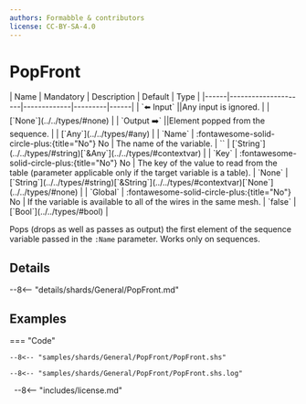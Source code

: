 ```yaml
---
authors: Formabble & contributors
license: CC-BY-SA-4.0
---
```



# PopFront

<div class="sh-parameters" markdown="1">
| Name | Mandatory | Description | Default | Type |
|------|---------------------|-------------|---------|------|
| `⬅️ Input` ||Any input is ignored. | | [`None`](../../types/#none) |
| `Output ➡️` ||Element popped from the sequence. | | [`Any`](../../types/#any) |
| `Name` | :fontawesome-solid-circle-plus:{title="No"} No  | The name of the variable. | `` | [`String`](../../types/#string)[`&Any`](../../types/#contextvar) |
| `Key` | :fontawesome-solid-circle-plus:{title="No"} No  | The key of the value to read from the table (parameter applicable only if the target variable is a table). | `None` | [`String`](../../types/#string)[`&String`](../../types/#contextvar)[`None`](../../types/#none) |
| `Global` | :fontawesome-solid-circle-plus:{title="No"} No  | If the variable is available to all of the wires in the same mesh. | `false` | [`Bool`](../../types/#bool) |

</div>

Pops (drops as well as passes as output) the first element of the sequence variable passed in the `:Name` parameter. Works only on sequences.

## Details

--8<-- "details/shards/General/PopFront.md"


## Examples

=== "Code"

  ```x86asm linenums="1"
  --8<-- "samples/shards/General/PopFront/PopFront.shs"
  ```

  ```
  --8<-- "samples/shards/General/PopFront/PopFront.shs.log"
  ```
&nbsp;
--8<-- "includes/license.md"

